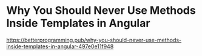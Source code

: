 # Why You Should Never Use Methods Inside Templates in Angular
https://betterprogramming.pub/why-you-should-never-use-methods-inside-templates-in-angular-497e0e11f948
